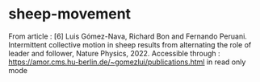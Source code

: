 # sheep-movement


From article :  [6] Luis Gómez-Nava, Richard Bon and Fernando Peruani. Intermittent collective motion in sheep results from alternating the role of leader and follower, Nature Physics, 2022.
Accessible through : https://amor.cms.hu-berlin.de/~gomezlui/publications.html in read only mode
